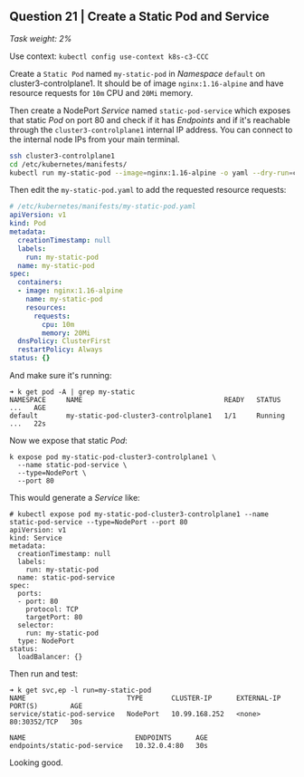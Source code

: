 ## Question 21 | Create a Static Pod and Service

*Task weight: 2%*

 

Use context: `kubectl config use-context k8s-c3-CCC`

 

Create a `Static Pod` named `my-static-pod` in *Namespace* `default` on cluster3-controlplane1. It should be of image `nginx:1.16-alpine` and have resource requests for `10m` CPU and `20Mi` memory.

Then create a NodePort *Service* named `static-pod-service` which exposes that static *Pod* on port 80 and check if it has *Endpoints* and if it's reachable through the `cluster3-controlplane1` internal IP address. You can connect to the internal node IPs from your main terminal.

 ```bash
 ssh cluster3-controlplane1
 cd /etc/kubernetes/manifests/
 kubectl run my-static-pod --image=nginx:1.16-alpine -o yaml --dry-run=client > my-static-pod.yaml
 ```

Then edit the `my-static-pod.yaml` to add the requested resource requests:

```yml
# /etc/kubernetes/manifests/my-static-pod.yaml
apiVersion: v1
kind: Pod
metadata:
  creationTimestamp: null
  labels:
    run: my-static-pod
  name: my-static-pod
spec:
  containers:
  - image: nginx:1.16-alpine
    name: my-static-pod
    resources:
      requests:
        cpu: 10m
        memory: 20Mi
  dnsPolicy: ClusterFirst
  restartPolicy: Always
status: {}
```

And make sure it's running:

```
➜ k get pod -A | grep my-static
NAMESPACE     NAME                                   READY   STATUS   ...   AGE
default       my-static-pod-cluster3-controlplane1   1/1     Running  ...   22s
```

Now we expose that static *Pod*:

```
k expose pod my-static-pod-cluster3-controlplane1 \
  --name static-pod-service \
  --type=NodePort \
  --port 80
```

This would generate a *Service* like:

```
# kubectl expose pod my-static-pod-cluster3-controlplane1 --name static-pod-service --type=NodePort --port 80
apiVersion: v1
kind: Service
metadata:
  creationTimestamp: null
  labels:
    run: my-static-pod
  name: static-pod-service
spec:
  ports:
  - port: 80
    protocol: TCP
    targetPort: 80
  selector:
    run: my-static-pod
  type: NodePort
status:
  loadBalancer: {}
```

Then run and test:

```
➜ k get svc,ep -l run=my-static-pod
NAME                         TYPE       CLUSTER-IP      EXTERNAL-IP   PORT(S)        AGE
service/static-pod-service   NodePort   10.99.168.252   <none>        80:30352/TCP   30s

NAME                           ENDPOINTS      AGE
endpoints/static-pod-service   10.32.0.4:80   30s
```

Looking good.